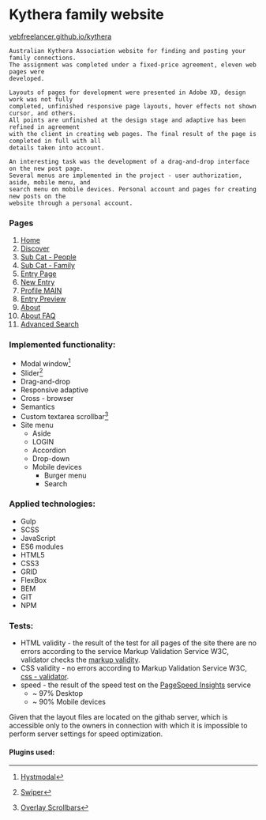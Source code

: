 # Kythera family website
[vebfreelancer.github.io/kythera](https://vebfreelancer.github.io/kythera/dist/index.html)
```
Australian Kythera Association website for finding and posting your family connections.
The assignment was completed under a fixed-price agreement, eleven web pages were
developed.

Layouts of pages for development were presented in Adobe XD, design work was not fully 
completed, unfinished responsive page layouts, hover effects not shown cursor, and others. 
All points are unfinished at the design stage and adaptive has been refined in agreement 
with the client in creating web pages. The final result of the page is completed in full with all 
details taken into account.

An interesting task was the development of a drag-and-drop interface on the new post page.
Several menus are implemented in the project - user authorization, aside, mobile menu, and
search menu on mobile devices. Personal account and pages for creating new posts on the 
website through a personal account.
```
### Pages
1. [Home](https://vebfreelancer.github.io/kythera/dist/)
2. [Discover](https://vebfreelancer.github.io/kythera/dist/discover.html)
3. [Sub Cat - People](https://vebfreelancer.github.io/kythera/dist/sub-cat-people.html)
4. [Sub Cat - Family](https://vebfreelancer.github.io/kythera/dist/sub-cat-family.html)
5. [Entry Page](https://vebfreelancer.github.io/kythera/dist/entry-page.html)
6. [New Entry](https://vebfreelancer.github.io/kythera/dist/new-entry.html)
7. [Profile MAIN](https://vebfreelancer.github.io/kythera/dist/profile.html)
8. [Entry Preview](https://vebfreelancer.github.io/kythera/dist/entry-preview.html)
9. [About](https://vebfreelancer.github.io/kythera/dist/about.html)
10. [About FAQ](https://vebfreelancer.github.io/kythera/dist/about-faq.html)
11. [Advanced Search](https://vebfreelancer.github.io/kythera/dist/search.html)
### Implemented functionality:
- Modal window[^1]
- Slider[^2]
- Drag-and-drop
- Responsive adaptive
- Cross - browser
- Semantics
- Custom textarea scrollbar[^3]
- Site menu
  - Aside
  - LOGIN
  - Accordion
  - Drop-down
  - Mobile devices
    - Burger menu
    - Search
### Applied technologies:
- Gulp
- SCSS
- JavaScript
- ES6 modules
- HTML5
- CSS3
- GRID
- FlexBox
- BEM
- GIT
- NPM
### Tests:
- HTML validity - the result of the test for all pages of the site there are no errors according to the service Markup Validation Service W3C, validator checks the [markup validity](https://validator.w3.org/#validate_by_uri).
- CSS validity - no errors according to Markup Validation Service W3C, [css - validator](https://jigsaw.w3.org/css-validator/).
- speed - the result of the speed test on the [PageSpeed Insights](https://pagespeed.web.dev/) service
  - ~ 97% Desktop
  - ~ 90% Mobile devices

Given that the layout files are located on the githab server, which is accessible only to the owners in connection with which it is impossible to perform server settings for speed optimization.
#### Plugins used:
[^1]: [Hystmodal](https://addmorescripts.github.io/hystModal/)
[^2]: [Swiper](https://swiperjs.com/)
[^3]: [Overlay Scrollbars](https://kingsora.github.io/OverlayScrollbars/)

